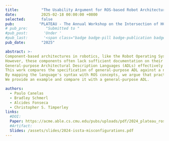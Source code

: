 ```yaml
---
title:          "The Usability Argument for ROS-based Robot Architectural Description Languages"
date:           2025-02-18 00:00:00 +0800
selected:       false
pub:           "PLATEAU - The Annual Workshop on the Intersection of HCI and PL. "
# pub_pre:        "Submitted to "
#pub_post:       'Under '
#pub_last:       '<span class="badge badge-pill badge-publication badge-success">Just Accepted!</span>&nbsp;&nbsp; 🎉'
pub_date:       "2025"

abstract: >- 
Component-based architectures in robotics, like the Robot Operating System (ROS), simplify system development by integrating reusable, off-the-shelf components. 
However, these components often lack sufficient documentation on their use and the architectures they form, leading to architectural misconfigurations.
General-purpose Architectural Description Languages (ADLs) effectively provide properties to detect misconfigurations but are burdensome to use, as they require mapping new language-specific concepts to the ROS domain.
This work compares the specification of general-purpose ADL against a novel ADL embedding ROS-specific knowledge. 
By mapping the language's syntax with ROS concepts, we argue that practitioners can more easily understand and reason about specifications written in the language.
We provide an example and compare it with a general-purpose ADL.

authors:
  - Paulo Canelas
  - Bradley Schmerl
  - Alcides Fonseca
  - Christopher S. Timperley
links:
  #DOI: 
  Paper: https://acme.able.cs.cmu.edu/pubs/uploads/pdf/2024_plateau_rospecusabilityCanelas_RospecADL_2025.pdf
  #Artifact: 
  Slides: /assets/slides/2024-issta-misconfigurations.pdf
---
```

